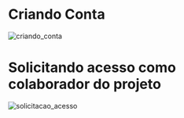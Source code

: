 # Criando Conta

![criando_conta](./SignUpGitHubx1_5.gif)

# Solicitando acesso como colaborador do projeto

![solicitacao_acesso](SolicitaAcessoProjeto.gif)

